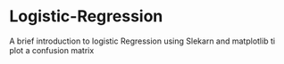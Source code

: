 # Logistic-Regression
A brief introduction to logistic Regression using Slekarn and matplotlib ti plot a confusion matrix
